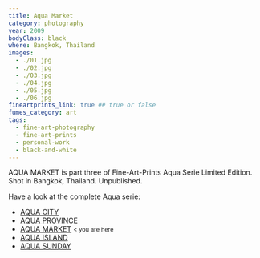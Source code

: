 ```yaml
---
title: Aqua Market
category: photography
year: 2009
bodyClass: black
where: Bangkok, Thailand
images:
  - ./01.jpg
  - ./02.jpg
  - ./03.jpg
  - ./04.jpg
  - ./05.jpg
  - ./06.jpg
fineartprints_link: true ## true or false
fumes_category: art
tags:
  - fine-art-photography
  - fine-art-prints
  - personal-work
  - black-and-white
---
```


AQUA MARKET is part three of Fine-Art-Prints Aqua Serie Limited Edition. Shot in Bangkok, Thailand. Unpublished.

Have a look at the complete Aqua serie:

- [AQUA CITY](./aqua-city)
- [AQUA PROVINCE](./aqua-province)
- [AQUA MARKET](./aqua-market) <small class='color_light'> < you are here </small>
- [AQUA ISLAND](./aqua-island)
- [AQUA SUNDAY](./aqua-sunday)
